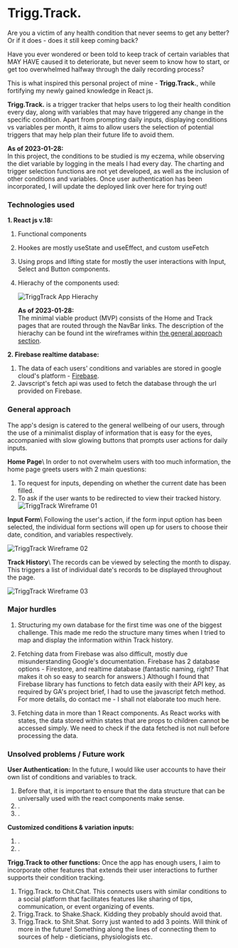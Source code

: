 # Trigg.Track.

Are you a victim of any health condition that never seems to get any better? Or if it does - does it still keep coming back?

Have you ever wondered or been told to keep track of certain variables that MAY HAVE caused it to deteriorate, but never seem to know how to start, or get too overwhelmed halfway through the daily recording process?

This is what inspired this personal project of mine - **Trigg.Track.**, while fortifying my newly gained knowledge in React js.

**Trigg.Track.** is a trigger tracker that helps users to log their health condition every day, along with variables that may have triggered any change in the specific condition. Apart from prompting daily inputs, displaying conditions vs variables per month, it aims to allow users the selection of potential triggers that may help plan their future life to avoid them.

**As of 2023-01-28:**\
In this project, the conditions to be studied is my eczema, while observing the diet variable by logging in the meals I had every day. The charting and trigger selection functions are not yet developed, as well as the inclusion of other conditions and variables. Once user authentication has been incorporated, I will update the deployed link over here for trying out!

### Technologies used

**1. React js v.18:**

1. Functional components
2. Hookes are mostly useState and useEffect, and custom useFetch
3. Using props and lifting state for mostly the user interactions with Input, Select and Button components.
4. Hierachy of the components used:
   <!-- image links [alt:] (url "title") -->

   ![TriggTrack App Hierachy](https://i.imgur.com/6Znqjfk.png "TriggTrack Hierachy")

   **As of 2023-01-28:**\
   The minimal viable product (MVP) consists of the Home and Track pages that are routed through the NavBar links. The description of the hierachy can be found int the wireframes within [the general approach section](#general-approach).

**2. Firebase realtime database:**

1. The data of each users' conditions and variables are stored in google cloud's platform - [Firebase](https://firebase.google.com/).
2. Javscript's fetch api was used to fetch the database through the url provided on Firebase.

### General approach

The app's design is catered to the general wellbeing of our users, through the use of a minimalist display of information that is easy for the eyes, accompanied with slow glowing buttons that prompts user actions for daily inputs.

**Home Page**\\
In order to not overwhelm users with too much information, the home page greets users with 2 main questions:

1. To request for inputs, depending on whether the current date has been filled.
2. To ask if the user wants to be redirected to view their tracked history.
   ![TriggTrack Wireframe 01](https://i.imgur.com/QSmm5yz.png "TriggTrack Wireframe 01")

**Input Form**\\
Following the user's action, if the form input option has been selected, the individual form sections will open up for users to choose their date, condition, and variables respectively.

![TriggTrack Wireframe 02](https://i.imgur.com/vD9weMl.png "TriggTrack Wireframe 02")

**Track History**\\
The records can be viewed by selecting the month to dispay. This triggers a list of individual date's records to be displayed throughout the page.

![TriggTrack Wireframe 03](https://i.imgur.com/kjIrA96.png "TriggTrack Wireframe 03")

### Major hurdles

1. Structuring my own database for the first time was one of the biggest challenge. This made me redo the structure many times when I tried to map and display the information within Track history.

2. Fetching data from Firebase was also difficult, mostly due misunderstanding Google's documentation. Firebase has 2 database options - Firestore, and realtime database (fantastic naming, right? That makes it oh so easy to search for answers.) Although I found that Firebase library has functions to fetch data easily with their API key, as required by GA's project brief, I had to use the javascript fetch method. For more details, do contact me - I shall not elaborate too much here.

3. Fetching data in more than 1 React components. As React works with states, the data stored within states that are props to children cannot be accessed simply. We need to check if the data fetched is not null before processing the data.

### Unsolved problems / Future work

**User Authentication:**
In the future, I would like user accounts to have their own list of conditions and variables to track.

1. Before that, it is important to ensure that the data structure that can be universally used with the react components make sense.
2. .
3. .

**Customized conditions & variation inputs:**

1. .
2. .

**Trigg.Track to other functions:**
Once the app has enough users, I aim to incorporate other features that extends their user interactions to further supports their condition tracking.

1. Trigg.Track. to Chit.Chat. This connects users with similar conditions to a social platform that facilitates features like sharing of tips, communication, or event organizing of events.
2. Trigg.Track. to Shake.Shack. Kidding they probably should avoid that.
3. Trigg.Track. to Shit.Shat. Sorry just wanted to add 3 points. Will think of more in the future! Something along the lines of connecting them to sources of help - dieticians, physiologists etc.
